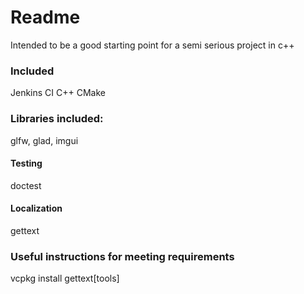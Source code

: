 
# Readme
Intended to be a good starting point for a semi serious project in c++

### Included
Jenkins CI
C++
CMake

### Libraries included:
glfw, glad, imgui
#### Testing
doctest
#### Localization
gettext


### Useful instructions for meeting requirements
vcpkg install gettext[tools]